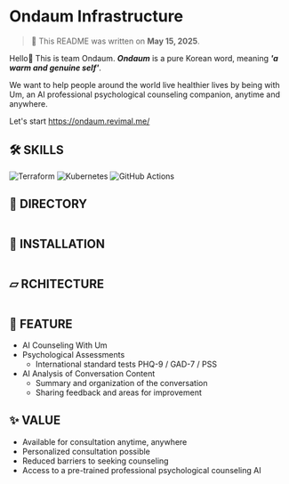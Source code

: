 # Ondaum Infrastructure

> 📅 This README was written on **May 15, 2025**.

Hello👋 This is team Ondaum. ***Ondaum*** is a pure Korean word, meaning ***'a warm and genuine self'***.

We want to help people around the world live healthier lives by being with Um, an AI professional psychological counseling companion, anytime and anywhere.

Let's start https://ondaum.revimal.me/

## 🛠 SKILLS
![Terraform](https://img.shields.io/badge/terraform-%235835CC.svg?style=for-the-badge&logo=terraform&logoColor=white)
![Kubernetes](https://img.shields.io/badge/kubernetes-%23326ce5.svg?style=for-the-badge&logo=kubernetes&logoColor=white)
![GitHub Actions](https://img.shields.io/badge/github%20actions-%232671E5.svg?style=for-the-badge&logo=githubactions&logoColor=white)
  
## 📁 DIRECTORY

```

```

## 🚀 INSTALLATION

```bash

```

## ⏥ RCHITECTURE
```mermaid

```

## 📱 FEATURE
- AI Counseling With Um
- Psychological Assessments
  - International standard tests PHQ-9 / GAD-7 / PSS 
- AI Analysis of Conversation Content
  - Summary and organization of the conversation
  - Sharing feedback and areas for improvement
    
## ✨ VALUE
- Available for consultation anytime, anywhere
- Personalized consultation possible
- Reduced barriers to seeking counseling
- Access to a pre-trained professional psychological counseling AI


